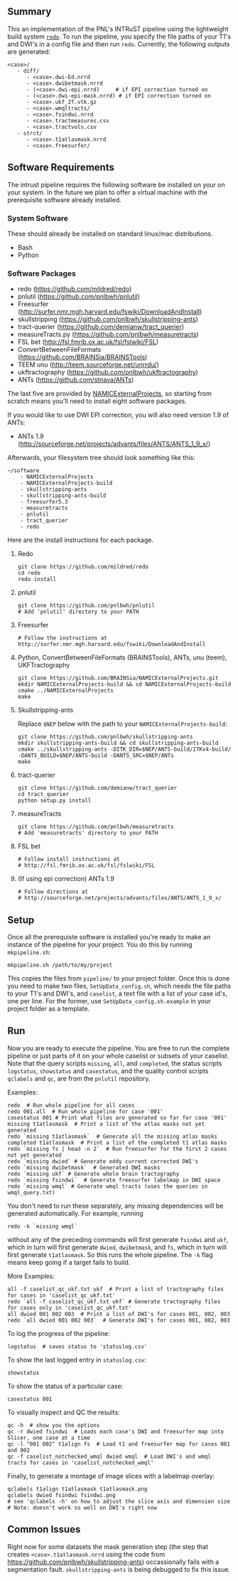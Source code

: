 ## Summary

This an implementation of the PNL's INTRuST pipeline using the lightweight
build system [`redo`](https://github.com/mildred/redo).  To run the pipeline,
you specify the file paths of your T1's and DWI's in a config file and then run
`redo`.  Currently, the following outputs are generated:

```
<case>/
   - diff/
      - <case>.dwi-Ed.nrrd
      - <case>.dwibetmask.nrrd
      - (<case>.dwi-epi.nrrd)     # if EPI correction turned on
      - (<case>.dwi-epi-mask.nrrd) # if EPI correction turned on
      - <case>.ukf_2T.vtk.gz
      - <case>.wmqltracts/
      - <case>.fsindwi.nrrd
      - <case>.tractmeasures.csv
      - <case>.tractvols.csv
   - strct/
      - <case>.t1atlasmask.nrrd
      - <case>.freesurfer/
```

## Software Requirements

The intrust pipeline requires the following software be installed on your on
your system.  In the future we plan to offer a virtual machine with the
prerequisite software already installed.

### System Software 

These should already be installed on standard linux/mac distributions. 

* Bash
* Python

### Software Packages
* redo (https://github.com/mildred/redo)
* pnlutil (https://github.com/pnlbwh/pnlutil)
* Freesurfer (http://surfer.nmr.mgh.harvard.edu/fswiki/DownloadAndInstall)
* skullstripping (https://github.com/pnlbwh/skullstripping-ants)
* tract-querier (https://github.com/demianw/tract_querier)
* measureTracts.py (https://github.com/pnlbwh/measuretracts)
* FSL bet (http://fsl.fmrib.ox.ac.uk/fsl/fslwiki/FSL)
* ConvertBetweenFileFormats (https://github.com/BRAINSia/BRAINSTools)
* TEEM unu (http://teem.sourceforge.net/unrrdu/)
* ukftractography (https://github.com/pnlbwh/ukftractography)
* ANTs (https://github.com/stnava/ANTs)

The last five are provided by
[NAMICExternalProjects](https://github.com/BRAINSia/NAMICExternalProjects.git),
so starting from scratch means you'll need to install eight software packages.

If you would like to use DWI EPI correction, you will also need version 1.9 of
ANTs:

* ANTs 1.9 (http://sourceforge.net/projects/advants/files/ANTS/ANTS_1_9_x/)

Afterwards, your filesystem tree should look something like this:

```
~/software
    - NAMICExternalProjects
    - NAMICExternalProjects-build
    - skullstripping-ants
    - skullstripping-ants-build
    - freesurfer5.3
    - measuretracts
    - pnlutil
    - tract_querier
    - redo
```

Here are the install instructions for each package.

1. Redo

    ```
    git clone https://github.com/mildred/redo
    cd redo 
    redo install
    ```

2. pnlutil

    ```
    git clone https://github.com/pnlbwh/pnlutil
    # Add 'pnlutil' directory to your PATH
    ```

3. Freesurfer

    ```
    # Follow the instructions at http://surfer.nmr.mgh.harvard.edu/fswiki/DownloadAndInstall
    ```

4. Python, ConvertBetweenFileFormats (BRAINSTools), ANTs, unu (teem), UKFTractography

    ```
    git clone https://github.com/BRAINSia/NAMICExternalProjects.git
    mkdir NAMICExternalProjects-build && cd NAMICExternalProjects-build 
    cmake ../NAMICExternalProjects
    make
    ```

5. Skullstripping-ants

    Replace `$NEP` below with the path to your `NAMICExternalProjects-build`:

    ```
    git clone https://github.com/pnlbwh/skullstripping-ants
    mkdir skullstripping-ants-build && cd skullstripping-ants-build
    cmake ../skullstripping-ants -DITK_DIR=$NEP/ANTS-build/ITKv4-build/ -DANTS_BUILD=$NEP/ANTS-build -DANTS_SRC=$NEP/ANTs
    make
    ```

6. tract-querier

    ```
    git clone https://github.com/demianw/tract_querier
    cd tract_querier 
    python setup.py install
    ```

7. measureTracts

    ```
    git clone https://github.com/pnlbwh/measuretracts
    # Add 'measuretracts' directory to your PATH
    ```

8. FSL bet

    ```
    # Follow install instructions at
    # http://fsl.fmrib.ox.ac.uk/fsl/fslwiki/FSL
    ```

9. (If using epi correction) ANTs 1.9

    ```
    # Follow directions at
    # http://sourceforge.net/projects/advants/files/ANTS/ANTS_1_9_x/
    ```

## Setup

Once all the prerequiste software is installed you're ready to make an instance
of the pipeline for your project.  You do this by running `mkpipeline.sh`:

    mkpipeline.sh /path/to/my/project

This copies the files from `pipeline/` to your project folder.  Once this is
done you need to make two files, `SetUpData_config.sh`, which needs the file
paths to your T1's and DWI's, and `caselist`, a text file with a list of
your case id's, one per line.  For the former, use
`SetUpData_config.sh.example` in your project folder as a template.

## Run

Now you are ready to execute the pipeline.  You are free to run the complete
pipeline or just parts of it on your whole caselist or subsets of your
caselist.  Note that the query scripts `missing`, `all`, and `completed`, the
status scripts `logstatus`, `showstatus` and `casestatus`, and the quality
control scripts `qclabels` and `qc`, are from the `pnlutil` repository. 

Examples:

    redo  # Run whole pipeline for all cases
    redo 001.all  # Run whole pipeline for case '001'
    casestatus 001 # Print what files are generated so far for case '001'
    missing t1atlasmask  # Print a list of the atlas masks not yet generated
    redo `missing t1atlasmask`  # Generate all the missing atlas masks
    completed t1atlasmask  # Print a list of the completed t1 atlas masks
    redo `missing fs | head -n 2`  # Run freesurfer for the first 2 cases not yet generated
    redo `missing dwied` # Generate eddy current corrected DWI's
    redo `missing dwibetmask`  # Generated DWI masks
    redo `missing ukf` # Generate whole brain tractography 
    redo `missing fsindwi`  # Generate freesurfer labelmap in DWI space
    redo `missing wmql` # Generate wmql tracts (uses the queries in wmql_query.txt)

You don't need to run these separately, any missing dependencies will be
generated automatically.  For example, running 

    redo -k `missing wmql` 

without any of the preceding commands will first generate `fsindwi` and `ukf`,
which in turn will first generate `dwied`, `dwibetmask`, and `fs`, which in
turn will first generate `t1atlasmask`.  So this runs the whole pipeline.  The
`-k` flag means keep going if a target fails to build.

More Examples:

    all -f caselist_qc_ukf.txt ukf  # Print a list of tractography files for cases in 'caselist_qc_ukf.txt'
    redo `all -f caselist_qc_ukf.txt ukf` # Generate tractography files for cases only in 'caselist_qc_ukf.txt'
    all dwied 001 002 003  # Print a list of DWI's for cases 001, 002, 003
    redo `all dwied 001 002 003`  # Generate DWI's for cases 001, 002, 003

To log the progress of the pipeline:

    logstatus  # saves status to 'statuslog.csv'

To show the last logged entry in `statuslog.csv`:

    showstatus

To show the status of a particular case:

    casestatus 001

To visually inspect and QC the results:

    qc -h  # show you the options
    qc -r dwied fsindwi  # Loads each case's DWI and freesurfer map into Slicer, one case at a time
    qc -l "001 002" t1align fs  # Load t1 and freesurfer map for cases 001 and 002
    qc -f caselist_notchecked_wmql dwied wmql  # Load DWI's and wmql tracts for cases in 'caselist_notchecked_wmql'

Finally, to generate a montage of image slices with a labelmap overlay:

    qclabels t1align t1atlasmask t1atlasmask.png
    qclabels dwied fsindwi fsindwi.png
    # see 'qclabels -h' on how to adjust the slice axis and dimension size
    # Note: doesn't work so well on DWI's right now

## Common Issues

Right now for some datasets the mask generation step (the step that creates
`<case>.t1atlasmask.nrrd` using the code from
https://github.com/pnlbwh/skullstripping-ants) occassionally fails with a
segmentation fault.  `skullstripping-ants` is being debugged to fix this issue.
